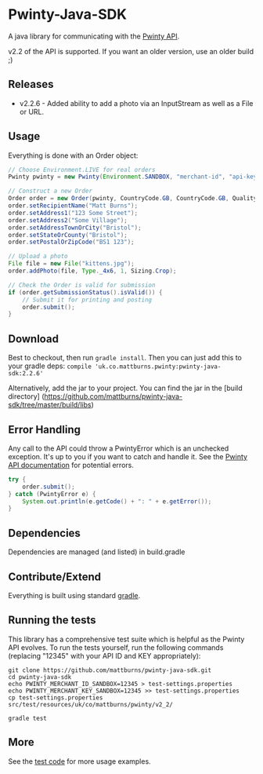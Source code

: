 Pwinty-Java-SDK
===============

A java library for communicating with the [Pwinty API](http://www.pwinty.com/api.html).

v2.2 of the API is supported. If you want an older version, use an older build ;)


Releases
--------
* v2.2.6 - Added ability to add a photo via an InputStream as well as a File or URL.

Usage
-----

Everything is done with an Order object:

``` java
// Choose Environment.LIVE for real orders
Pwinty pwinty = new Pwinty(Environment.SANDBOX, "merchant-id", "api-key");

// Construct a new Order
Order order = new Order(pwinty, CountryCode.GB, CountryCode.GB, QualityLevel.Standard, false);
order.setRecipientName("Matt Burns");
order.setAddress1("123 Some Street");
order.setAddress2("Some Village");
order.setAddressTownOrCity("Bristol");
order.setStateOrCounty("Bristol");
order.setPostalOrZipCode("BS1 123");

// Upload a photo
File file = new File("kittens.jpg");
order.addPhoto(file, Type._4x6, 1, Sizing.Crop);

// Check the Order is valid for submission
if (order.getSubmissionStatus().isValid()) {
    // Submit it for printing and posting
    order.submit();
}

```


Download
--------

Best to checkout, then run `gradle install`. Then you can just add this to your gradle deps: `compile 'uk.co.mattburns.pwinty:pwinty-java-sdk:2.2.6' `

Alternatively, add the jar to your project. You can find the jar in the [build directory]
(https://github.com/mattburns/pwinty-java-sdk/tree/master/build/libs)


Error Handling
--------------

Any call to the API could throw a PwintyError which is an unchecked exception. It's up to you if you want to catch and handle it. See the [Pwinty API documentation](http://www.pwinty.com/api) for potential errors.

``` java
try {
	order.submit();
} catch (PwintyError e) {
	System.out.println(e.getCode() + ": " + e.getError());
}
```



Dependencies
------------

Dependencies are managed (and listed) in build.gradle

Contribute/Extend
-----------------

Everything is built using standard [gradle](https://gradle.org/docs/current/userguide/tutorial_java_projects.html).


Running the tests
-----------------

This library has a comprehensive test suite which is helpful as the Pwinty API evolves. To run the tests yourself, run the following commands (replacing "12345" with your API ID and KEY appropriately):

```
git clone https://github.com/mattburns/pwinty-java-sdk.git
cd pwinty-java-sdk
echo PWINTY_MERCHANT_ID_SANDBOX=12345 > test-settings.properties
echo PWINTY_MERCHANT_KEY_SANDBOX=12345 >> test-settings.properties
cp test-settings.properties src/test/resources/uk/co/mattburns/pwinty/v2_2/

gradle test
```



More
----

See the [test code](https://github.com/mattburns/pwinty-java-sdk/tree/master/src/test/java/uk/co/mattburns/pwinty/v2_2/) for more usage examples.
